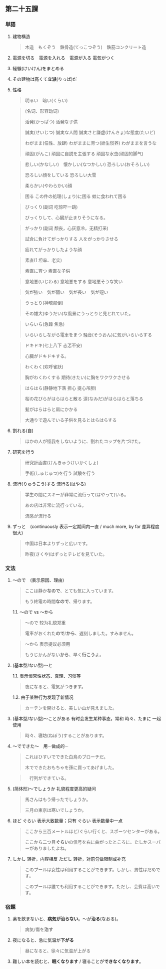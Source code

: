## 第二十五課

### 単語

1. 建物構造

    > 木造　もくぞう　鉄骨造(てっこつぞう)　鉄筋コンクリート造

1. 電源を切る　電源を入れる　電源が入る 電気がつく

1. 経験(けいけん)をまとめる

1. その建物は高くて**立派**(りっぱ)だ

1. 性格

    > 明るい　暗い(くらい)
    
    > (名词、形容动词)
    >
    > 活発(かっぱつ) 活発な子供 
    >
    > 誠実(せいじつ) 誠実な人間 誠実さと謙虚(けんきょ)な態度(たいど)
    >
    > わがまま(任性、放肆) わがままに育つ(娇生惯养) わがままを言うな
    >
    > 頑固(がんこ) 頑固に自説を主張する 頑固な水虫(顽固的脚气)
    
    > 悲しい(かなしい)　懐かしい(なつかしい) 恐ろしい(おそろしい)
    >
    > 恐ろしい顔をしている 恐ろしい大雪
    >
    > 柔らかい(やわらかい)顔

    > 困る この件の処理(しょり)に困る 蚊に食われて困る
    
    > びっくり(副词 吃惊吓一跳)
    >
    > びっくりして、心臓が止まりそうになる。
    
    > がっかり(副词 颓丧，心灰意冷，无精打采)
    >
    > 試合に負けてがっかりする 人をがっかりさせる
    >
    > 疲れてがっかりしたような顔
    
    > 素直(1 坦率、老实)
    >
    > 素直に育つ 素直な子供
    
    > 意地悪(いじわる) 意地悪をする 意地悪そうな笑い
    
    > 気が強い　気が弱い　気が長い　気が短い
    
    > うっとり(神魂颠倒)
    >
    > その雄大(ゆうだい)な風景にうっとりと見とれていた。
    
    > いらいら(急躁 焦急)
    >
    > いらいらしながら電車をまつ 騒音(そうおん)に気がいらいらする
    
    > ドキドキ(七上八下 忐忑不安)
    >
    > 心臓がドキドキする。
    
    > わくわく(欢呼雀跃)
    >
    > 胸がわくわくする 期待(きたい)に胸をワクワクさせる
    
    > はらはら(静静地下落 担心 提心吊胆)
    >
    > 桜の花びらがはらはらと散る 涙(なみだ)がはらはらと落ちる
    >
    > 髪がはらはらと肩にかかる
    >
    > 大通りで遊んでいる子供を見るとはらはらする

1. 割れる(自)

    > ほかの人が怪我をしないように、割れたコップを片づけた。

1. 研究を行う 

    > 研究計画書(けんきゅうけいかくしょ)
    >
    > 手術(しゅじゅつ)を行う 試験を行う

1. 流行(りゅうこう)する 流行る(はやる)

    > 学生の間にスキーが非常に流行って(はやって)いる。
    >
    > あの店は非常に流行っている。
    >
    > 流感が流行る

1. ずっと　(continuously 表示一定期间内一直 / much more, by far 差异程度很大)

    > 中国は日本よりずっと広いです。
    >
    > 昨夜(さくや)はずっとテレビを見ていた。

### 文法

1. ～ので　(表示原因、理由)

    > ここは静か**なので**、とても気に入っています。
    >
    > もう終電の時間**なので**、帰ります。

    1.1. ～ので vs ～から

    > ～ので 较为礼貌郑重
    >
    > 電車がおくれた**ので**/**から**、遅刻しました。すみません。

    > ～から 表示提议必须用
    >
    > もうじかんがない**から**、早く**行こう**よ。

1. (基本型/ない型)～と 
    
    1.1. 表示恒常性状态、真理、习惯等

    > 夜になると、電気がつきます。

    1.2. 由于某种行为发现了新情况

    > カーテンを開けると、美しい山が見えました。

1. (基本型/ない型)～ことがある 有时会发生某种事态，常和 時々、たまに 一起使用

    > 時々、寝坊(ねぼう)することがあります。

1. ～でできた～　用···做成的···

    > これはひすいでできた白鳥のブローチだ。
    >
    > 木でできたおもちゃを孫に買ってあげました。
    
    >　行列ができている。

1. (简体形)～でしょうか 礼貌程度更高的疑问

    > 馬さんはもう帰ったでしょうか。
    >
    > 三月の東京は寒いでしょうか。

1. ほど ぐらい 表示大致数量；只有 ぐらい 表示数量中一点

    > ここから三百メートルほど/ぐらい行くと、スポーツセンターがある。
    >
    > ここから二つ目**ぐらい**の信号を右に曲がったところに、たしかスーパーがありましたよね。

1. しかし 转折，内容相反 ただし 转折，对前句做限制或补充

    > このプールは女性は利用することができます。しかし、男性はだめです。
    >
    > このプールは誰ても利用することができます。ただし、会費は高いです。

### 宿題

1. 薬を飲まないと、**病気が治らない**。～が**治る**(なおる)。

    > 病気/傷を**治す**

1. 夜になると、急に気温が**下がる**

    > 昼になると、徐々に気温が上がる

1. 難しい本を読むと、**眠くなります** / 寝ることが**できなくなります**。
